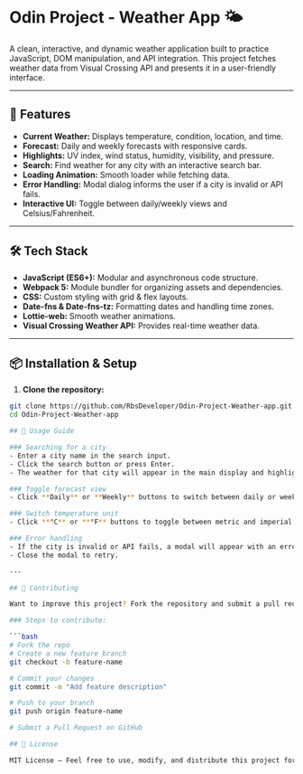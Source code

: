 # Odin Project - Weather App 🌤️

A clean, interactive, and dynamic weather application built to practice JavaScript, DOM manipulation, and API integration. This project fetches weather data from Visual Crossing API and presents it in a user-friendly interface.

---

## 🚀 Features

- **Current Weather:** Displays temperature, condition, location, and time.
- **Forecast:** Daily and weekly forecasts with responsive cards.
- **Highlights:** UV index, wind status, humidity, visibility, and pressure.
- **Search:** Find weather for any city with an interactive search bar.
- **Loading Animation:** Smooth loader while fetching data.
- **Error Handling:** Modal dialog informs the user if a city is invalid or API fails.
- **Interactive UI:** Toggle between daily/weekly views and Celsius/Fahrenheit.

---

## 🛠 Tech Stack

- **JavaScript (ES6+):** Modular and asynchronous code structure.
- **Webpack 5:** Module bundler for organizing assets and dependencies.
- **CSS:** Custom styling with grid & flex layouts.
- **Date-fns & Date-fns-tz:** Formatting dates and handling time zones.
- **Lottie-web:** Smooth weather animations.
- **Visual Crossing Weather API:** Provides real-time weather data.

---

## 📦 Installation & Setup

1. **Clone the repository:**

```bash
git clone https://github.com/RbsDeveloper/Odin-Project-Weather-app.git
cd Odin-Project-Weather-app

## 📝 Usage Guide

### Searching for a city
- Enter a city name in the search input.
- Click the search button or press Enter.
- The weather for that city will appear in the main display and highlights section.

### Toggle forecast view
- Click **Daily** or **Weekly** buttons to switch between daily or weekly forecasts.

### Switch temperature unit
- Click **°C** or **°F** buttons to toggle between metric and imperial units.

### Error handling
- If the city is invalid or API fails, a modal will appear with an error message.
- Close the modal to retry.

---

## 🤝 Contributing

Want to improve this project? Fork the repository and submit a pull request!

### Steps to contribute:

```bash
# Fork the repo
# Create a new feature branch
git checkout -b feature-name

# Commit your changes
git commit -m "Add feature description"

# Push to your branch
git push origin feature-name

# Submit a Pull Request on GitHub

## 📄 License

MIT License – Feel free to use, modify, and distribute this project for personal or commercial use.